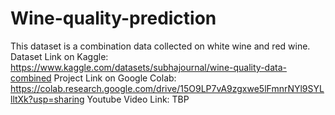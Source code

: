 # Wine-quality-prediction
This dataset is a combination data collected on white wine and red wine.
Dataset Link on Kaggle: https://www.kaggle.com/datasets/subhajournal/wine-quality-data-combined
Project Link on Google Colab: https://colab.research.google.com/drive/15O9LP7vA9zgxwe5lFmnrNYl9SYLlltXk?usp=sharing
Youtube Video Link: TBP
